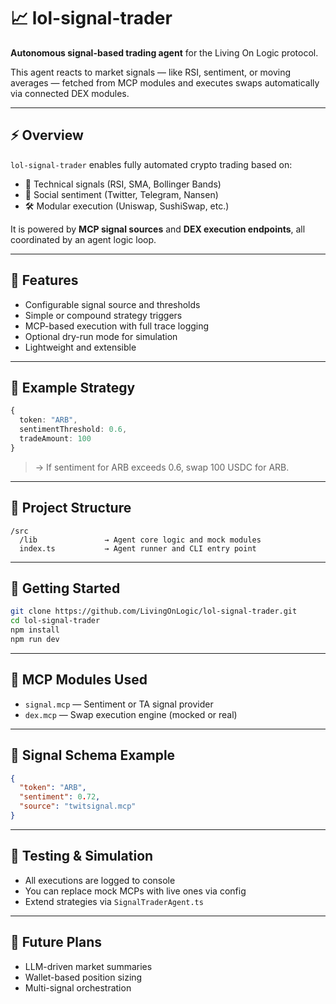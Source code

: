 # 📈 lol-signal-trader

**Autonomous signal-based trading agent** for the Living On Logic protocol.

This agent reacts to market signals — like RSI, sentiment, or moving averages — fetched from MCP modules and executes swaps automatically via connected DEX modules.

---

## ⚡ Overview

`lol-signal-trader` enables fully automated crypto trading based on:

- 🧠 Technical signals (RSI, SMA, Bollinger Bands)
- 💬 Social sentiment (Twitter, Telegram, Nansen)
- 🛠 Modular execution (Uniswap, SushiSwap, etc.)

It is powered by **MCP signal sources** and **DEX execution endpoints**, all coordinated by an agent logic loop.

---

## 🧠 Features

- Configurable signal source and thresholds
- Simple or compound strategy triggers
- MCP-based execution with full trace logging
- Optional dry-run mode for simulation
- Lightweight and extensible

---

## 💼 Example Strategy

```ts
{
  token: "ARB",
  sentimentThreshold: 0.6,
  tradeAmount: 100
}
```

> → If sentiment for ARB exceeds 0.6, swap 100 USDC for ARB.

---

## 📂 Project Structure

```
/src
  /lib               → Agent core logic and mock modules
  index.ts           → Agent runner and CLI entry point
```

---

## 🚀 Getting Started

```bash
git clone https://github.com/LivingOnLogic/lol-signal-trader.git
cd lol-signal-trader
npm install
npm run dev
```

---

## 📡 MCP Modules Used

- `signal.mcp` — Sentiment or TA signal provider
- `dex.mcp` — Swap execution engine (mocked or real)

---

## 📜 Signal Schema Example

```json
{
  "token": "ARB",
  "sentiment": 0.72,
  "source": "twitsignal.mcp"
}
```

---

## 🧪 Testing & Simulation

- All executions are logged to console
- You can replace mock MCPs with live ones via config
- Extend strategies via `SignalTraderAgent.ts`

---

## 🔄 Future Plans

- LLM-driven market summaries
- Wallet-based position sizing
- Multi-signal orchestration
